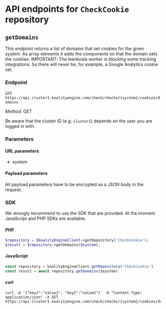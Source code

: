 # API endpoints for `CheckCookie` repository


## `getDomains`

This endpoint returns a list of domains that set cookies for the given system. As array elements it adds the components on that the domain sets the cookies. IMPORTANT: The leankoala worker is blocking some tracking integrations. So there will never be, for example, a Google Analytics cookie set.

### Endpoint

*Url*: ```https://api.cluster1.koalityengine.com/check/checks/{system}/cookies/domains```

*Method*: GET

Be aware that the cluster ID (e.g. `cluster1`) depends on the user you are logged in with.

### Parameters

#### URL parameters
 - system

#### Payload parameters

All payload parameters have to be encrypted as a JSON body in the request.


### SDK

We strongly recommend to use the SDK that are provided. At the moment JavaScript and PHP SDKs are available.

#### PHP
```php
$repository = $koalityEngineClient->getRepository('CheckCookie');
$result = $repository->getDomains($system);
```

#### JavaScript

```javascript
const repository = koalityEngineClient.getRepository('CheckCookie')
const result = await repository.getDomains($system)
```

#### curl

```shell
curl -d '{"key1":"value1", "key2":"value2"}' -H "Content-Type: application/json" -X GET https://api.cluster1.koalityengine.com/check/checks/{system}/cookies/domains
```

